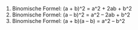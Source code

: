 1.  Binomische Formel: (a + b)^2 = a^2 + 2ab + b^2
2.  Binomische Formel: (a – b)^2 = a^2 – 2ab + b^2
3.  Binomische Formel: (a + b)(a – b) = a^2 – b^2